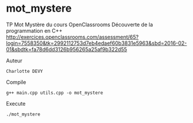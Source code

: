# mot_mystere

TP Mot Mystère du cours OpenClassrooms Découverte de la programmation en C++        
http://exercices.openclassrooms.com/assessment/65?login=7558350&tk=2992112753d7eb4edaef60b3831e5963&sbd=2016-02-01&sbdtk=fa78d6dd3126b956265a25af9b322d55

Auteur

	Charlotte DEVY

Compile

	g++ main.cpp utils.cpp -o mot_mystere

Execute

	./mot_mystere
